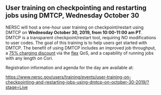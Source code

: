 ## User training on checkpointing and restarting jobs using DMTCP, Wednesday October 30

NERSC will host a one-hour user training on checkpoint/restart using DMTCP on 
**Wednesday October 30, 2019, from 10:00-11:00 am PT**. DMTCP is a transparent 
checkpoint/restart tool, requiring NO modifications to user codes. The goal of 
this training is to help users get started with DMTCP. The benefit of using DMTCP 
includes an improved job throughput, a [75% charging discount](https://docs.nersc.gov/jobs/policy/#knl) 
via the [flex](https://docs.nersc.gov/jobs/policy/#flex) QoS, and a capability 
of running jobs with any length on Cori. 

Registration information and agenda for the day are available at: 

<https://www.nersc.gov/users/training/events/user-training-on-checkpointing-and-restarting-jobs-using-dmtcp-on-october-30-2019/?stage=Live>

